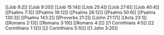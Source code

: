 [[Job 9:2]]
[[Job 9:20]]
[[Job 15:14]]
[[Job 25:4]]
[[Job 27:6]]
[[Job 40:4]]
[[Psalms 7:3]]
[[Psalms 19:12]]
[[Psalms 26:12]]
[[Psalms 50:6]]
[[Psalms 130:3]]
[[Psalms 143:2]]
[[Proverbs 21:2]]
[[John 21:17]]
[[Acts 23:1]]
[[Romans 2:13]]
[[Romans 3:19]]
[[Romans 4:2]]
[[1 Corinthians 4:5]]
[[2 Corinthians 1:12]]
[[2 Corinthians 5:10]]
[[1 John 3:20]]
